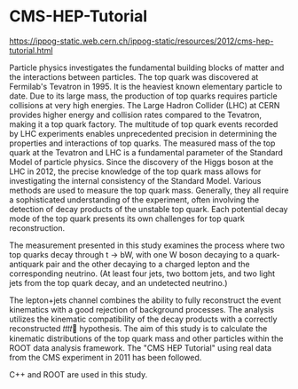 # CMS-HEP-Tutorial

https://ippog-static.web.cern.ch/ippog-static/resources/2012/cms-hep-tutorial.html

Particle physics investigates the fundamental building blocks of matter and the interactions between particles. The top quark was discovered at Fermilab's Tevatron in 1995. It is the heaviest known elementary particle to date. Due to its large mass, the production of top quarks requires particle collisions at very high energies. The Large Hadron Collider (LHC) at CERN provides higher energy and collision rates compared to the Tevatron, making it a top quark factory. The multitude of top quark events recorded by LHC experiments enables unprecedented precision in determining the properties and interactions of top quarks. The measured mass of the top quark at the Tevatron and LHC is a fundamental parameter of the Standard Model of particle physics. Since the discovery of the Higgs boson at the LHC in 2012, the precise knowledge of the top quark mass allows for investigating the internal consistency of the Standard Model.
Various methods are used to measure the top quark mass. Generally, they all require a sophisticated understanding of the experiment, often involving the detection of decay products of the unstable top quark. Each potential decay mode of the top quark presents its own challenges for top quark reconstruction.

The measurement presented in this study examines the process where two top quarks decay through t → bW, with one W boson decaying to a quark-antiquark pair and the other decaying to a charged lepton and the corresponding neutrino. (At least four jets, two bottom jets, and two light jets from the top quark decay, and an undetected neutrino.)

The lepton+jets channel combines the ability to fully reconstruct the event kinematics with a good rejection of background processes. The analysis utilizes the kinematic compatibility of the decay products with a correctly reconstructed 𝑡𝑡𝑡𝑡􀴥 hypothesis.
The aim of this study is to calculate the kinematic distributions of the top quark mass and other particles within the ROOT data analysis framework. The "CMS HEP Tutorial" using real data from the CMS experiment in 2011 has been followed.

C++ and ROOT are used in this study.
